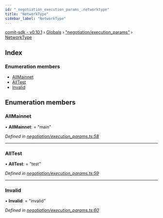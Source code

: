 ```yaml
---
id: "_negotiation_execution_params_.networktype"
title: "NetworkType"
sidebar_label: "NetworkType"
---
```


[comit-sdk - v0.10.1](../index.md) › [Globals](../globals.md) › ["negotiation/execution_params"](../modules/_negotiation_execution_params_.md) › [NetworkType](_negotiation_execution_params_.networktype.md)

## Index

### Enumeration members

* [AllMainnet](_negotiation_execution_params_.networktype.md#allmainnet)
* [AllTest](_negotiation_execution_params_.networktype.md#alltest)
* [Invalid](_negotiation_execution_params_.networktype.md#invalid)

## Enumeration members

###  AllMainnet

• **AllMainnet**: = "main"

*Defined in [negotiation/execution_params.ts:58](https://github.com/comit-network/comit-js-sdk/blob/9af15bb/src/negotiation/execution_params.ts#L58)*

___

###  AllTest

• **AllTest**: = "test"

*Defined in [negotiation/execution_params.ts:59](https://github.com/comit-network/comit-js-sdk/blob/9af15bb/src/negotiation/execution_params.ts#L59)*

___

###  Invalid

• **Invalid**: = "invalid"

*Defined in [negotiation/execution_params.ts:60](https://github.com/comit-network/comit-js-sdk/blob/9af15bb/src/negotiation/execution_params.ts#L60)*

